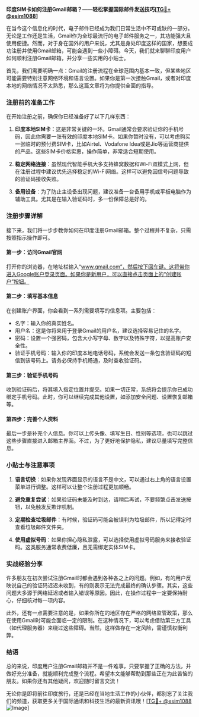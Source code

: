 **印度SIM卡如何注册Gmail邮箱？——轻松掌握国际邮件发送技巧[[TG💪+ @esim1088](https://t.me/s/esim1088)]**

在当今这个信息化的时代，电子邮件已经成为我们日常生活中不可或缺的一部分。无论是工作还是生活，Gmail作为全球最流行的电子邮件服务之一，其功能强大且使用便捷。然而，对于身在国外的用户来说，尤其是身处印度这样的国家，想要成功注册并使用Gmail邮箱，可能会遇到一些小障碍。今天，我们就来聊聊印度用户如何顺利注册Gmail邮箱，并分享一些实用的小贴士。

首先，我们需要明确一点：Gmail的注册流程在全球范围内基本一致，但某些地区可能需要特别注意网络环境和语言设置。如果你是第一次接触Gmail，或者对印度本地的网络情况不太熟悉，那么这篇文章将为你提供全面的指导。

### 注册前的准备工作

在开始注册之前，确保你已经准备好了以下几样东西：

1. **印度本地SIM卡**：这是非常关键的一环。Gmail通常会要求验证你的手机号码，因此你需要一张有效的印度本地SIM卡。如果你暂时没有，可以考虑购买一张临时的预付费SIM卡，比如Airtel、Vodafone Idea或是Jio等运营商提供的产品。这些SIM卡价格实惠，操作简单，非常适合短期使用。

2. **稳定网络连接**：虽然现代智能手机大多支持蜂窝数据和Wi-Fi双模式上网，但在注册过程中建议优先选择稳定的Wi-Fi网络。这样可以避免因信号问题导致的验证码接收失败。

3. **备用设备**：为了防止主设备出现问题，建议准备一台备用手机或平板电脑作为辅助工具。尤其是在输入验证码时，多一份保障总是好的。

### 注册步骤详解

接下来，我们将一步步教你如何在印度注册Gmail邮箱。整个过程并不复杂，只需按照指示操作即可。

#### 第一步：访问Gmail官网

打开你的浏览器，在地址栏输入“www.gmail.com”，然后按下回车键。这将带你进入Google账户登录页面。如果你是新用户，可以直接点击页面上的“创建账户”按钮。

#### 第二步：填写基本信息

在创建账户界面，你会看到一系列需要填写的信息项。主要包括：
- 名字：输入你的真实姓名。
- 用户名：这是你将来用于登录Gmail的用户名，建议选择容易记住的名字。
- 密码：设置一个强密码，包含大小写字母、数字以及特殊字符，以提高账户安全性。
- 验证手机号码：输入你的印度本地电话号码，系统会发送一条包含验证码的短信到该号码上。请务必保持手机畅通，及时查收验证码。

#### 第三步：验证手机号码

收到验证码后，将其填入指定位置并提交。如果一切正常，系统将会提示你已成功绑定手机号码。此时，你可以继续完成其他设置，如添加安全问题、设置恢复邮箱等。

#### 第四步：完善个人资料

最后一步是补充个人信息。你可以上传头像、填写生日、性别等选项，也可以跳过这些步骤直接进入邮箱主界面。不过，为了更好地保护隐私，建议尽量填写完整信息。

### 小贴士与注意事项

1. **语言切换**：如果你发现界面显示的语言不是中文，可以通过右上角的语言设置菜单进行调整。这样可以让整个注册过程更加顺畅。

2. **避免重复尝试**：如果验证码未能及时到达，请稍后再试，不要频繁点击发送按钮，以免触发反欺诈机制。

3. **定期检查垃圾邮件**：有时候，验证码可能会被误判为垃圾邮件，所以记得定时查看垃圾邮件文件夹。

4. **使用虚拟号码**：如果你担心隐私泄露，可以选择使用虚拟号码服务来接收验证码。这类服务通常收费低廉，且无需绑定实体SIM卡。

### 实战经验分享

许多朋友在初次尝试注册Gmail时都会遇到各种各之上的问题。例如，有的用户反映说自己的验证码迟迟未收到，有的则表示无法完成最终的确认步骤。其实，这些问题大多源于网络延迟或者输入错误等原因。因此，在操作过程中一定要保持耐心，仔细核对每一项内容。

此外，还有一点需要注意的是，如果你所在的地区存在严格的网络监管政策，那么在使用Gmail时可能会面临一定的限制。在这种情况下，可以考虑借助第三方工具（如代理服务器）来绕过这些障碍。当然，这样做存在一定风险，需谨慎权衡利弊。

### 结语

总的来说，印度用户注册Gmail邮箱并不是一件难事，只要掌握了正确的方法，并做好充分准备，就能顺利完成整个流程。希望本文能够帮助到那些正在为此苦恼的朋友。如果你还有其他疑问，欢迎随时留言交流！

无论你是即将前往印度旅行，还是已经在当地生活工作的小伙伴，都别忘了关注我们的频道，获取更多关于国际通讯和科技生活的最新资讯哦！[[TG💪+ @esim1088](https://t.me/s/esim1088) ![Image](https://i.postimg.cc/4NQfJmqS/Snipaste-2025-05-13-00-14-12.png)]